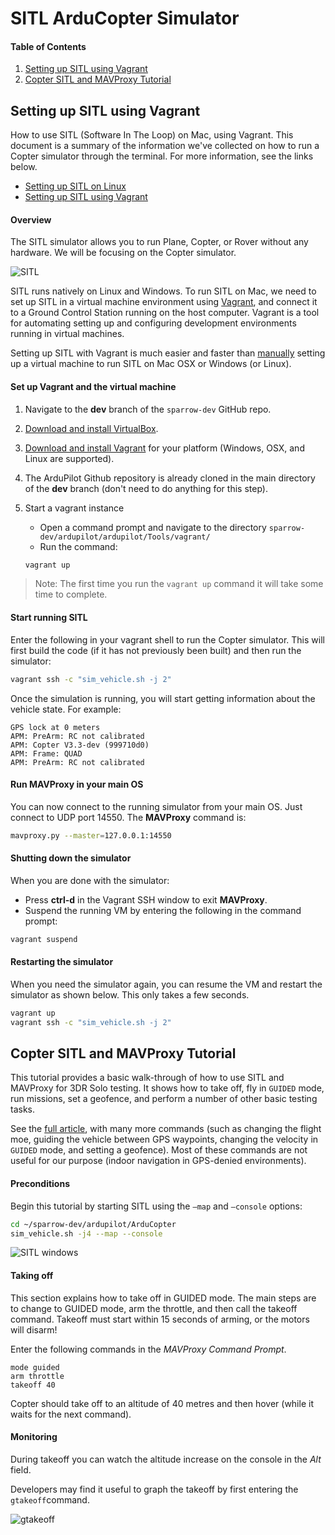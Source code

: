 # SITL ArduCopter Simulator 

#### Table of Contents
1. [Setting up SITL using Vagrant](#setting-up-sitl-using-vagrant)
2. [Copter SITL and MAVProxy Tutorial](#copter-sitl-and-mavproxy-tutorial)

## Setting up SITL using Vagrant
How to use SITL (Software In The Loop) on Mac, using Vagrant.
This document is a summary of the information we've collected on how to run a Copter simulator through the terminal. For more information, see the links below.
* [Setting up SITL on Linux](http://ardupilot.org/dev/docs/setting-up-sitl-on-linux.html)
* [Setting up SITL using Vagrant](http://ardupilot.org/dev/docs/setting-up-sitl-using-vagrant.html)

#### Overview
The SITL simulator allows you to run Plane, Copter, or Rover without any hardware. We will be focusing on the Copter simulator.
 
![SITL](http://ardupilot.org/dev/_images/SITL_Linux.jpg)

SITL runs natively on Linux and Windows. To run SITL on Mac, we need to set up SITL in a virtual machine environment using [Vagrant](https://www.vagrantup.com/), and connect it to a Ground Control Station running on the host computer. Vagrant is a tool for automating setting up and configuring development environments running in virtual machines.  

Setting up SITL with Vagrant is much easier and faster than [manually](http://ardupilot.org/dev/docs/setting-up-sitl-on-windows.html#setting-up-sitl-on-windows) setting up a virtual machine to run SITL on Mac OSX or Windows (or Linux).

#### Set up Vagrant and the virtual machine
1. Navigate to the **dev** branch of the ``sparrow-dev`` GitHub repo.
2. [Download and install VirtualBox](https://www.virtualbox.org/wiki/Downloads).
3. [Download and install Vagrant](https://www.vagrantup.com/downloads.html) for your platform (Windows, OSX, and Linux are supported).
4. The ArduPilot Github repository is already cloned in the main directory of the **dev** branch (don't need to do anything for this step).
5. Start a vagrant instance
	* Open a command prompt and navigate to the directory ``sparrow-dev/ardupilot/ardupilot/Tools/vagrant/``
	* Run the command: 

	```bash
	vagrant up
	```

> Note: The first time you run the <code>vagrant up</code> command it will take some time to complete.	

#### Start running SITL
Enter the following in your vagrant shell to run the Copter simulator. This will first build the code (if it has not previously been built) and then run the simulator:

```bash
vagrant ssh -c "sim_vehicle.sh -j 2"
```

Once the simulation is running, you will start getting information about the vehicle state. For example:

```
GPS lock at 0 meters
APM: PreArm: RC not calibrated
APM: Copter V3.3-dev (999710d0)
APM: Frame: QUAD
APM: PreArm: RC not calibrated
```

#### Run MAVProxy in your main OS
You can now connect to the running simulator from your main OS. Just connect to UDP port 14550. The **MAVProxy** command is:

```bash
mavproxy.py --master=127.0.0.1:14550
```

#### Shutting down the simulator
When you are done with the simulator:
* Press **ctrl-d** in the Vagrant SSH window to exit **MAVProxy**.
* Suspend the running VM by entering the following in the command prompt:

```bash
vagrant suspend
```

#### Restarting the simulator
When you need the simulator again, you can resume the VM and restart the simulator as shown below. This only takes a few seconds.

```bash
vagrant up
vagrant ssh -c "sim_vehicle.sh -j 2"
``` 

## Copter SITL and MAVProxy Tutorial
This tutorial provides a basic walk-through of how to use SITL and MAVProxy for 3DR Solo testing. It shows how to take off, fly in ``GUIDED`` mode, run missions, set a geofence, and perform a number of other basic testing tasks.

See the [full article](http://ardupilot.org/dev/docs/copter-sitl-mavproxy-tutorial.html), with many more commands (such as changing the flight moe, guiding the vehicle between GPS waypoints, changing the velocity in ``GUIDED`` mode, and setting a geofence). Most of these commands are not useful for our purpose (indoor navigation in GPS-denied environments). 

#### Preconditions
Begin this tutorial by starting SITL using the ``—map`` and ``—console`` options:

```bash
cd ~/sparrow-dev/ardupilot/ArduCopter
sim_vehicle.sh -j4 --map --console
```

![SITL windows](http://ardupilot.org/dev/_images/mavproxy_sitl_console_and_map.jpg)

#### Taking off
This section explains how to take off in GUIDED mode. The main steps are to change to GUIDED mode, arm the throttle, and then call the takeoff command. Takeoff must start within 15 seconds of arming, or the motors will disarm!

Enter the following commands in the *MAVProxy Command Prompt*.

```
mode guided
arm throttle
takeoff 40
```

Copter should take off to an altitude of 40 metres and then hover (while it waits for the next command).

#### Monitoring 
During takeoff you can watch the altitude increase on the console in the *Alt* field.

Developers may find it useful to graph the takeoff by first entering the ``gtakeoff``command.

![gtakeoff](http://ardupilot.org/dev/_images/MAVProxyGraphCopter_gtakeoff_40.png)
